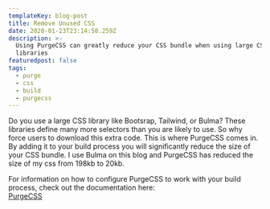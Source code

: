 ```yaml
---
templateKey: blog-post
title: Remove Unused CSS
date: 2020-01-23T23:14:58.259Z
description: >-
  Using PurgeCSS can greatly reduce your CSS bundle when using large CSS
  libraries
featuredpost: false
tags:
  - purge
  - css
  - build
  - purgecss
---
```

Do you use a large CSS library like Bootsrap, Tailwind, or Bulma? These libraries define many more selectors than you are likely to use. So why force users to download this extra code. This is where PurgeCSS comes in. By adding it to your build process you will significantly reduce the size of your CSS bundle. I use Bulma on this blog and PurgeCSS has reduced the size of my css from 198kb to 20kb.

For information on how to configure PurgeCSS to work with your build process, check out the documentation here:<br>
[PurgeCSS](https://purgecss.com)

